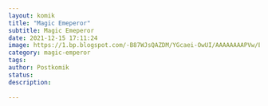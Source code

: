 ```yaml
---
layout: komik
title: "Magic Emeperor"
subtitle: Magic Emeperor
date: 2021-12-15 17:11:24
image: https://1.bp.blogspot.com/-B87WJsQAZDM/YGcaei-OwUI/AAAAAAAAPVw/ENAv6anu0-Y37-182_i_Jx_k52nDE15dwCLcBGAsYHQ/s72-c/path-of-the-shaman-915203-FDmR0W1b.jpg
category: magic-emperor
tags:
author: Postkomik
status: 
description: 
 
---
```






